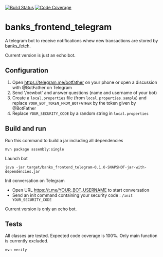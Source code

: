 [![Build Status](https://travis-ci.com/davidjulien/banks_frontend_telegram.svg?branch=master)](https://travis-ci.com/davidjulien/banks_frontend_telegram)
[![Code Coverage](https://codecov.io/github/davidjulien/banks_frontend_telegram)](https://codecov.io/gh/davidjulien/banks_frontend_telegram)

banks_frontend_telegram
=======================

A telegram bot to receive notifications whew new transactions are stored by [banks_fetch](https://github.com/davidjulien/banks_fetch).

Current version is just an echo bot.

Configuration
---

1. Open https://telegram.me/botfather on your phone or open a discussion with @BotFather on Telegram
2. Send '/newbot' and answer questions (name and username of your bot)
3. Create a `local.properties` file (from `local.properties.sample`) and replace `YOUR_BOT_TOKEN_FROM_BOTFATHER` by the token given by @BotFather
4. Replace `YOUR_SECURITY_CODE` by a random string in `local.properties`

Build and run
-----

Run this command to build a jar including all dependencies

```console
mvn package assembly:single
```

Launch bot

```console
java -jar target/banks_frontend_telegram-0.1.0-SNAPSHOT-jar-with-dependencies.jar
```

Init conversation on Telegram

- Open URL https://t.me/YOUR_BOT_USERNAME to start conversation
- Send an init command containing your security code : `/init YOUR_SECURITY_CODE`

Current version is only an echo bot.

Tests
---

All classes are tested. Expected code coverage is 100%. Only main function is currently excluded.

```console
mvn verify
```
